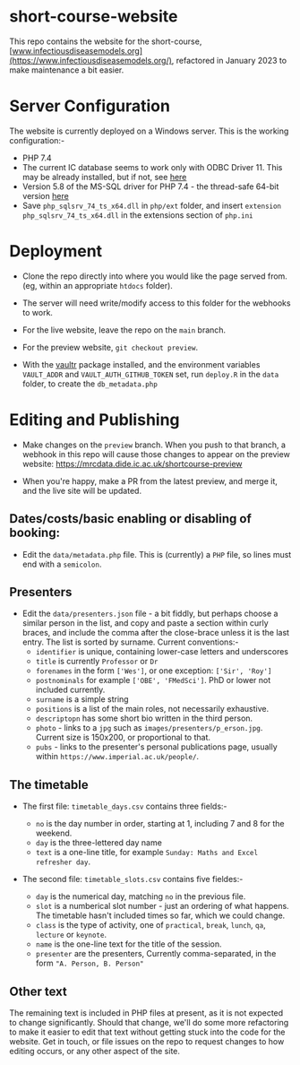 # short-course-website

This repo contains the website for the short-course,
[www.infectiousdiseasemodels.org](https://www.infectiousdiseasemodels.org/),
refactored in January 2023 to make maintenance a bit easier.

# Server Configuration

The website is currently deployed on a Windows server. This is the working configuration:-

* PHP 7.4
* The current IC database seems to work only with ODBC Driver 11.
  This may be already installed, but if not, see [here](https://learn.microsoft.com/en-us/sql/connect/odbc/windows/release-notes-odbc-sql-server-windows?view=sql-server-ver16#previous-releases)
* Version 5.8 of the MS-SQL driver for PHP 7.4 - the thread-safe 64-bit version [here](https://pecl.php.net/package/sqlsrv/5.8.1/windows)
* Save `php_sqlsrv_74_ts_x64.dll` in `php/ext` folder, and insert `extension php_sqlsrv_74_ts_x64.dll` in the extensions section of `php.ini`

# Deployment

* Clone the repo directly into where you would like the page served from. (eg, within an appropriate `htdocs` folder).

* The server will need write/modify access to this folder for the webhooks to work.

* For the live website, leave the repo on the `main` branch. 

* For the preview website, `git checkout preview`.

* With the [vaultr](https://github.com/vimc/vaultr) package installed, and the environment variables
  `VAULT_ADDR` and `VAULT_AUTH_GITHUB_TOKEN` set, run `deploy.R` in the `data` folder, to create
  the `db_metadata.php`

# Editing and Publishing

* Make changes on the `preview` branch. When you push to that branch, a webhook in this repo will cause those changes to appear on the preview website: https://mrcdata.dide.ic.ac.uk/shortcourse-preview

* When you're happy, make a PR from the latest preview, and merge it, and the live site will be updated.

## Dates/costs/basic enabling or disabling of booking:

* Edit the `data/metadata.php` file.
  This is (currently) a `PHP` file, so lines must end with a `semicolon`.

## Presenters

* Edit the `data/presenters.json` file - a bit fiddly, but perhaps choose a similar person in the list,
  and copy and paste a section within curly braces, and include the comma after the close-brace unless
  it is the last entry. The list is sorted by surname. Current conventions:-
  * `identifier` is unique, containing lower-case letters and underscores
  * `title` is currently `Professor` or `Dr`
  * `forenames` in the form `['Wes']`, or one exception: `['Sir', 'Roy']`
  * `postnominals` for example `['OBE', 'FMedSci']`. PhD or lower not included currently.
  * `surname` is a simple string
  * `positions` is a list of the main roles, not necessarily exhaustive.
  * `descriptopn` has some short bio written in the third person.
  * `photo` - links to a `jpg` such as `images/presenters/p_erson.jpg`. Current size is 150x200,
    or proportional to that.
  * `pubs` - links to the presenter's personal publications page, usually within
    `https://www.imperial.ac.uk/people/`.

## The timetable

* The first file: `timetable_days.csv` contains three fields:-
  * `no` is the day number in order, starting at 1, including 7 and 8 for the weekend.
  * `day` is the three-lettered day name
  * `text` is a one-line title, for example `Sunday: Maths and Excel refresher day`.

* The second file: `timetable_slots.csv` contains five fieldes:-
  * `day` is the numerical day, matching `no` in the previous file.
  * `slot` is a numberical slot number - just an ordering of what happens. The timetable
    hasn't included times so far, which we could change.
  * `class` is the type of activity, one of `practical`, `break`, `lunch`, `qa`, `lecture`
    or `keynote`.
  * `name` is the one-line text for the title of the session.
  * `presenter` are the presenters, Currently comma-separated, in the form `"A. Person, B. Person"`

## Other text

The remaining text is included in PHP files at present, as it is not expected to change significantly.
Should that change, we'll do some more refactoring to make it easier to edit that text without
getting stuck into the code for the website. Get in touch, or file issues on the repo to request
changes to how editing occurs, or any other aspect of the site.
